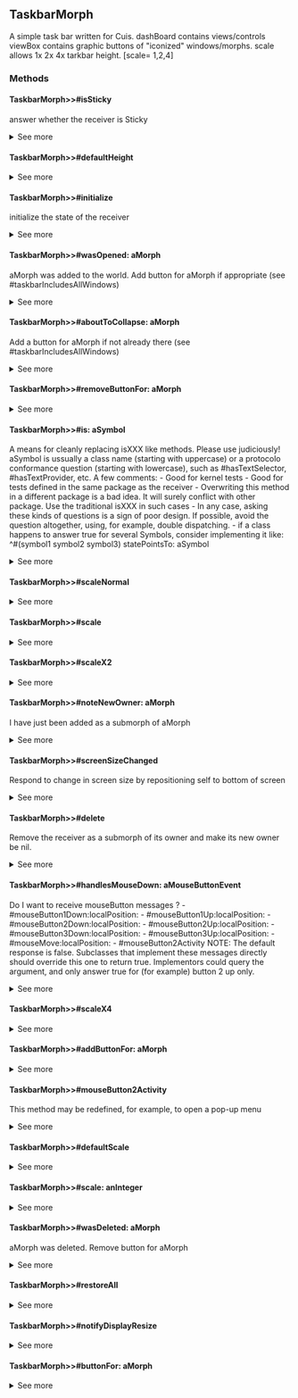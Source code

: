 ## TaskbarMorph

A simple task bar written for Cuis. dashBoard contains views/controls viewBox contains graphic buttons of "iconized" windows/morphs. scale allows 1x 2x 4x tarkbar height. [scale= 1,2,4]

### Methods
#### TaskbarMorph>>#isSticky

answer whether the receiver is Sticky


<details>
	<summary>See more</summary>
	
	isSticky
	"answer whether the receiver is Sticky"
	^true
</details>

#### TaskbarMorph>>#defaultHeight

<details>
	<summary>See more</summary>
	
	defaultHeight

	^ Preferences windowTitleFont lineSpacing * 2 * self scale
</details>

#### TaskbarMorph>>#initialize

initialize the state of the receiver


<details>
	<summary>See more</summary>
	
	initialize
	super initialize.
	viewBox _ LayoutMorph newRow color: self defaultColor.
	self
		addMorph: UpdatingStringMorph initializedInstance
		layoutSpec:  (LayoutSpec morphWidthProportionalHeight: 0.5).
	self
		addMorph: viewBox 
		layoutSpec: (LayoutSpec
			proportionalWidth: 1.0
			proportionalHeight: 1.0 
			minorDirectionPadding: #right).
	viewBox separation: self defaultHeight // 8

</details>

#### TaskbarMorph>>#wasOpened: aMorph

aMorph was added to the world. Add button for aMorph if appropriate (see #taskbarIncludesAllWindows)


<details>
	<summary>See more</summary>
	
	wasOpened: aMorph
	"aMorph was added to the world. Add button for aMorph if appropriate (see #taskbarIncludesAllWindows)"

	self addButtonFor: aMorph
</details>

#### TaskbarMorph>>#aboutToCollapse: aMorph

Add a button for aMorph if not already there (see #taskbarIncludesAllWindows)


<details>
	<summary>See more</summary>
	
	aboutToCollapse: aMorph
	"Add a button for aMorph if not already there (see #taskbarIncludesAllWindows)"

	(self buttonFor: aMorph) ifNil: [
		self addButtonFor: aMorph ]
</details>

#### TaskbarMorph>>#removeButtonFor: aMorph

<details>
	<summary>See more</summary>
	
	removeButtonFor: aMorph

	(self buttonFor: aMorph) ifNotNil: [ :b |
		b delete ]
</details>

#### TaskbarMorph>>#is: aSymbol

A means for cleanly replacing isXXX like methods. Please use judiciously! aSymbol is ussually a class name (starting with uppercase) or a protocolo conformance question (starting with lowercase), such as #hasTextSelector, #hasTextProvider, etc. A few comments: - Good for kernel tests - Good for tests defined in the same package as the receiver - Overwriting this method in a different package is a bad idea. It will surely conflict with other package. Use the traditional isXXX in such cases - In any case, asking these kinds of questions is a sign of poor design. If possible, avoid the question altogether, using, for example, double dispatching. - if a class happens to answer true for several Symbols, consider implementing it like: ^#(symbol1 symbol2 symbol3) statePointsTo: aSymbol


<details>
	<summary>See more</summary>
	
	is: aSymbol
	^ aSymbol == #TaskbarMorph or: [ super is: aSymbol ]
</details>

#### TaskbarMorph>>#scaleNormal

<details>
	<summary>See more</summary>
	
	scaleNormal

	self scale: 1
</details>

#### TaskbarMorph>>#scale

<details>
	<summary>See more</summary>
	
	scale

	 ^ scale ifNil: [ self defaultScale ] ifNotNil: [ scale ]
</details>

#### TaskbarMorph>>#scaleX2

<details>
	<summary>See more</summary>
	
	scaleX2

	self scale: 2
</details>

#### TaskbarMorph>>#noteNewOwner: aMorph

I have just been added as a submorph of aMorph


<details>
	<summary>See more</summary>
	
	noteNewOwner: aMorph
	"I have just been added as a submorph of aMorph"
	super noteNewOwner: aMorph.
	aMorph submorphsDo: [ :m |
		self addButtonFor: m ].
	self notifyDisplayResize
</details>

#### TaskbarMorph>>#screenSizeChanged

Respond to change in screen size by repositioning self to bottom of screen


<details>
	<summary>See more</summary>
	
	screenSizeChanged
	"Respond to change in screen size by repositioning self to bottom of screen"
	
"	Transcript newLine; print: 'Taskbar screenSizeChanged'.
"
	| y e |
	UISupervisor whenUIinSafeState: [
		self world ifNotNil: [ :w |
			y _ w morphExtent y - self defaultHeight.
			e _ self internalizeDistance: w morphExtent x @ self defaultHeight.
			self morphPosition: 0@y extent: e ]]
</details>

#### TaskbarMorph>>#delete

Remove the receiver as a submorph of its owner and make its new owner be nil.


<details>
	<summary>See more</summary>
	
	delete

	| w |
	self restoreAll.
	super delete.
	w _ self world ifNil: [ self runningWorld ].
	Display removeActionsWithReceiver: self.
	w ifNotNil: [ w taskbarDeleted ]
</details>

#### TaskbarMorph>>#handlesMouseDown: aMouseButtonEvent

Do I want to receive mouseButton messages ? - #mouseButton1Down:localPosition: - #mouseButton1Up:localPosition: - #mouseButton2Down:localPosition: - #mouseButton2Up:localPosition: - #mouseButton3Down:localPosition: - #mouseButton3Up:localPosition: - #mouseMove:localPosition: - #mouseButton2Activity NOTE: The default response is false. Subclasses that implement these messages directly should override this one to return true. Implementors could query the argument, and only answer true for (for example) button 2 up only.


<details>
	<summary>See more</summary>
	
	handlesMouseDown: aMouseButtonEvent

	^ true
</details>

#### TaskbarMorph>>#scaleX4

<details>
	<summary>See more</summary>
	
	scaleX4

	self scale: 4
</details>

#### TaskbarMorph>>#addButtonFor: aMorph

<details>
	<summary>See more</summary>
	
	addButtonFor: aMorph

	| button |
	aMorph == self ifFalse: [
		button _ HoverableButtonMorph
			model: aMorph
			stateGetter: nil
			action: #endPreviewAndToggleCollapseOrShow
			onMouseEnterSend: #beginPreview
			onMouseLeaveSend: #endPreview.
		button
			color: self color;
			icon: (aMorph imageForm: 400@300 depth: 32);
			setBalloonText: #label.
		button icon: button magnifiedIcon.
		viewBox
			addMorph: button
			fixedWidth: self defaultHeight ]
</details>

#### TaskbarMorph>>#mouseButton2Activity

This method may be redefined, for example, to open a pop-up menu


<details>
	<summary>See more</summary>
	
	mouseButton2Activity

	| menu |
	menu _ MenuMorph new defaultTarget: self.
	menu
		addLine;
		add: 'Normal Height' action: #scaleNormal;
		add: 'Scale x 2' action: #scaleX2;
		add: 'Scale x 4' action: #scaleX4.
	menu popUpInWorld
</details>

#### TaskbarMorph>>#defaultScale

<details>
	<summary>See more</summary>
	
	defaultScale

	 ^ 1
</details>

#### TaskbarMorph>>#scale: anInteger

<details>
	<summary>See more</summary>
	
	scale: anInteger

	(anInteger between: 1 and: 4) ifFalse: [ self error: 'scale should be 1 2 or 4' ].
	scale := anInteger.
	self screenSizeChanged. "rescale self"
	viewBox ifNotNil: [ "rescale buttons"
		viewBox submorphs do: [ :button | 
			button layoutSpec fixedWidth: self defaultHeight
		]
	]
</details>

#### TaskbarMorph>>#wasDeleted: aMorph

aMorph was deleted. Remove button for aMorph


<details>
	<summary>See more</summary>
	
	wasDeleted: aMorph
	"aMorph was deleted. Remove button for aMorph"

	self removeButtonFor: aMorph
</details>

#### TaskbarMorph>>#restoreAll

<details>
	<summary>See more</summary>
	
	restoreAll
	viewBox ifNotNil: [
		viewBox submorphs do: [ :button | 
			button model showAndComeToFront ]	]
</details>

#### TaskbarMorph>>#notifyDisplayResize

<details>
	<summary>See more</summary>
	
	notifyDisplayResize
	Display
		when: #screenSizeChanged
		send: #screenSizeChanged
		to: self.
	self screenSizeChanged
</details>

#### TaskbarMorph>>#buttonFor: aMorph

<details>
	<summary>See more</summary>
	
	buttonFor: aMorph
	
	viewBox ifNotNil: [
		viewBox submorphs do: [ :button | 
			button model == aMorph
				ifTrue: [ ^button ]]
	].
	^nil
</details>

